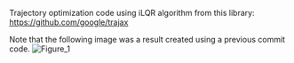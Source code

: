 Trajectory optimization code using iLQR algorithm from this library:
  https://github.com/google/trajax

Note that the following image was a result created using a previous commit code.
![Figure_1](https://user-images.githubusercontent.com/4888418/232206321-720931fb-3d57-4e03-88f1-6c681bec4a41.png)
